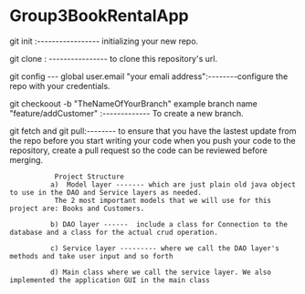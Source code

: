 # Group3BookRentalApp
git init :----------------- initializing your new repo.

git clone : ---------------- to clone this repository's url.

git config --- global user.email "your emali address":--------configure the repo with your credentials.

git checkoout -b "TheNameOfYourBranch" example branch name "feature/addCustomer" :------------- To create a new branch.

git fetch and git pull:-------- to ensure that you have the lastest update from the repo before you start writing your code
when you push your code to the repository, create a pull request so the code can be reviewed before merging.


               Project Structure
              a)  Model layer ------- which are just plain old java object to use in the DAO and Service layers as needed.
               The 2 most important models that we will use for this project are: Books and Customers.
               
              b) DAO layer ------  include a class for Connection to the database and a class for the actual crud operation.
              
              c) Service layer --------- where we call the DAO layer's methods and take user input and so forth
              
              d) Main class where we call the service layer. We also implemented the application GUI in the main class 
               
       
